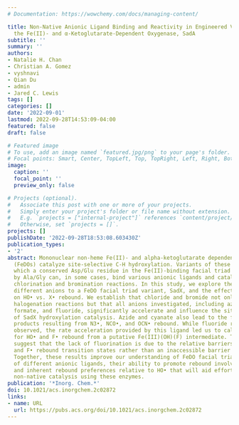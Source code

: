```yaml
---
# Documentation: https://wowchemy.com/docs/managing-content/

title: Non-Native Anionic Ligand Binding and Reactivity in Engineered Variants of
  the Fe(II)- and α-Ketoglutarate-Dependent Oxygenase, SadA
subtitle: ''
summary: ''
authors:
- Natalie H. Chan
- Christian A. Gomez
- vyshnavi
- Qian Du
- admin
- Jared C. Lewis
tags: []
categories: []
date: '2022-09-01'
lastmod: 2022-09-28T14:53:09-04:00
featured: false
draft: false

# Featured image
# To use, add an image named `featured.jpg/png` to your page's folder.
# Focal points: Smart, Center, TopLeft, Top, TopRight, Left, Right, BottomLeft, Bottom, BottomRight.
image:
  caption: ''
  focal_point: ''
  preview_only: false

# Projects (optional).
#   Associate this post with one or more of your projects.
#   Simply enter your project's folder or file name without extension.
#   E.g. `projects = ["internal-project"]` references `content/project/deep-learning/index.md`.
#   Otherwise, set `projects = []`.
projects: []
publishDate: '2022-09-28T18:53:08.603430Z'
publication_types:
- '2'
abstract: Mononuclear non-heme Fe(II)- and alpha-ketoglutarate dependent oxygenases
  (FeDOs) catalyze site-selective C-H hydroxylation. Variants of these enzymes in
  which a conserved Asp/Glu residue in the Fe(II)-binding facial triad is replaced
  by Ala/Gly can, in some cases, bind various anionic ligands and catalyze non-native
  chlorination and bromination reactions. In this study, we explore the binding of
  different anions to a FeDO facial triad variant, SadX, and the effects of that binding
  on HO• vs. X• rebound. We establish that chloride and bromide not only enable non-native
  halogenation reactions but that all anions investigated, including azide, cyanate,
  formate, and fluoride, significantly accelerate and influence the site selectivity
  of SadX hydroxylation catalysis. Azide and cyanate also lead to the formation of
  products resulting from N3•, NCO•, and OCN• rebound. While fluoride rebound is not
  observed, the rate acceleration provided by this ligand led us to calculate barriers
  for HO• and F• rebound from a putative Fe(III)(OH)(F) intermediate. These calculations
  suggest that the lack of fluorination is due to the relative barriers of the HO•
  and F• rebound transition states rather than an inaccessible barrier for F• rebound.
  Together, these results improve our understanding of FeDO facial triad variant tolerance
  of different anionic ligands, their ability to promote rebound involving those ligands,
  and inherent rebound preferences relative to HO• that will aid efforts to develop
  non-native catalysis using these enzymes.
publication: '*Inorg. Chem.*'
doi: 10.1021/acs.inorgchem.2c02872
links:
- name: URL
  url: https://pubs.acs.org/doi/10.1021/acs.inorgchem.2c02872
---
```

